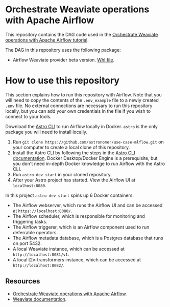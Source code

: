 Orchestrate Weaviate operations with Apache Airflow
===================================================

This repository contains the DAG code used in the [Orchestrate Weaviate operations with Apache Airflow tutorial](https://docs.astronomer.io/learn/airflow-weaviate). 

The DAG in this repository uses the following package:

- Airflow Weaviate provider beta version. [Whl file](https://github.com/astronomer/learn-tutorials-data/blob/main/wheel_files/airflow_provider_weaviate-0.0.1-py3-none-any.whl).

# How to use this repository

This section explains how to run this repository with Airflow. Note that you will need to copy the contents of the `.env_example` file to a newly created `.env` file. No external connections are necessary to run this repository locally, but you can add your own credentials in the file if you wish to connect to your tools. 

Download the [Astro CLI](https://docs.astronomer.io/astro/cli/install-cli) to run Airflow locally in Docker. `astro` is the only package you will need to install locally.

1. Run `git clone https://github.com/astronomer/use-case-mlflow.git` on your computer to create a local clone of this repository.
2. Install the Astro CLI by following the steps in the [Astro CLI documentation](https://docs.astronomer.io/astro/cli/install-cli). Docker Desktop/Docker Engine is a prerequisite, but you don't need in-depth Docker knowledge to run Airflow with the Astro CLI.
3. Run `astro dev start` in your cloned repository.
4. After your Astro project has started. View the Airflow UI at `localhost:8080`.

In this project `astro dev start` spins up 6 Docker containers:

- The Airflow webserver, which runs the Airflow UI and can be accessed at `https://localhost:8080/`.
- The Airflow scheduler, which is responsible for monitoring and triggering tasks.
- The Airflow triggerer, which is an Airflow component used to run deferrable operators.
- The Airflow metadata database, which is a Postgres database that runs on port 5432.
- A local Weaviate instance, which can be accessed at `http://localhost:8081/v1`.
- A local t2v-transformers instance, which can be accessed at `http://localhost:8082/`.

## Resources

- [Orchestrate Weaviate operations with Apache Airflow](https://docs.astronomer.io/learn/airflow-weaviate).
- [Weaviate documentation](https://weaviate.io/developers/weaviate).
